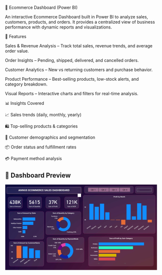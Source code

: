 🛒 Ecommerce Dashboard (Power BI)

An interactive Ecommerce Dashboard built in Power BI to analyze sales, customers, products, and orders.
It provides a centralized view of business performance with dynamic reports and visualizations.

🚀 Features

Sales & Revenue Analysis – Track total sales, revenue trends, and average order value.

Order Insights – Pending, shipped, delivered, and cancelled orders.

Customer Analytics – New vs returning customers and purchase behavior.

Product Performance – Best-selling products, low-stock alerts, and category breakdown.

Visual Reports – Interactive charts and filters for real-time analysis.

📊 Insights Covered

📈 Sales trends (daily, monthly, yearly)

🛍️ Top-selling products & categories

👤 Customer demographics and segmentation

📦 Order status and fulfillment rates

💳 Payment method analysis

## 📸 Dashboard Preview  

![Ecommerce Dashboard](dashboard.png)

